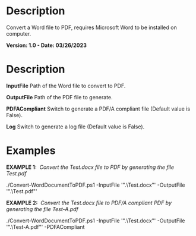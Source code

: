 # Description
Convert a Word file to PDF, requires Microsoft Word to be installed on computer.

**Version: 1.0 - Date: 03/26/2023**

# Description
**InputFile**
Path of the Word file to convert to PDF.

**OutputFile**
Path of the PDF file to generate.

**PDFACompliant**
Switch to generate a PDF/A compliant file (Default value is False).

**Log**
Switch to generate a log file (Default value is False).

# Examples
**EXAMPLE 1:**  *Convert the Test.docx file to PDF by generating the file Test.pdf*

./Convert-WordDocumentToPDF.ps1 -InputFile '".\Test.docx"' -OutputFile '".\Test.pdf"' 

**EXAMPLE 2:**  *Convert the Test.docx file to PDF/A compliant PDF by generating the file Test-A.pdf*

./Convert-WordDocumentToPDF.ps1 -InputFile '".\Test.docx"' -OutputFile '".\Test-A.pdf"' -PDFACompliant
